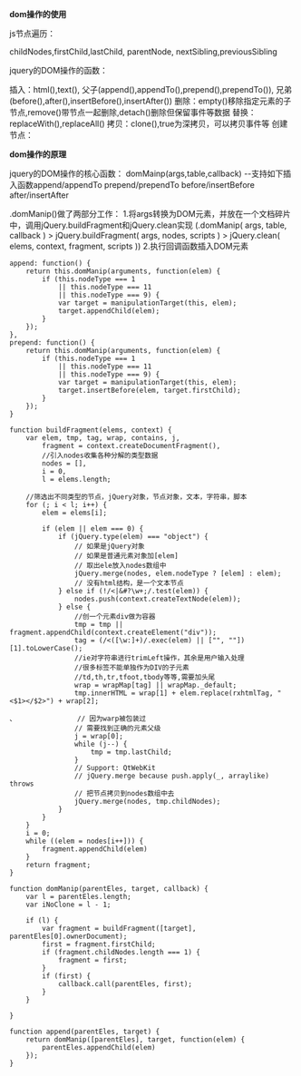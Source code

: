 **dom操作的使用**

js节点遍历：

childNodes,firstChild,lastChild,
parentNode,
nextSibling,previousSibling

jquery的DOM操作的函数：

插入：html(),text(),
父子(append(),appendTo(),prepend(),prependTo()),
兄弟(before(),after(),insertBefore(),insertAfter())
删除：empty()移除指定元素的子节点,remove()带节点一起删除,detach()删除但保留事件等数据
替换：replaceWith(),replaceAll()
拷贝：clone(),true为深拷贝，可以拷贝事件等
创建节点：

**dom操作的原理**

jquery的DOM操作的核心函数：
domMainp(args,table,callback)
--支持如下插入函数append/appendTo prepend/prependTo before/insertBefore after/insertAfter

.domManip()做了两部分工作：
1.将args转换为DOM元素，并放在一个文档碎片中，调用jQuery.buildFragment和jQuery.clean实现
(.domManip( args, table, callback ) > jQuery.buildFragment( args, nodes, scripts ) > jQuery.clean( elems, context, fragment, scripts ))
2.执行回调函数插入DOM元素

```
append: function() {
    return this.domManip(arguments, function(elem) {
        if (this.nodeType === 1
            || this.nodeType === 11
            || this.nodeType === 9) {
            var target = manipulationTarget(this, elem);
            target.appendChild(elem);
        }
    });
},
prepend: function() {
    return this.domManip(arguments, function(elem) {
        if (this.nodeType === 1
            || this.nodeType === 11
            || this.nodeType === 9) {
            var target = manipulationTarget(this, elem);
            target.insertBefore(elem, target.firstChild);
        }
    });
}

function buildFragment(elems, context) {
    var elem, tmp, tag, wrap, contains, j,
		fragment = context.createDocumentFragment(),
        //引入nodes收集各种分解的类型数据
		nodes = [],
		i = 0,
		l = elems.length;

	//筛选出不同类型的节点，jQuery对象，节点对象，文本，字符串，脚本
	for (; i < l; i++) {
		elem = elems[i];

		if (elem || elem === 0) {
			if (jQuery.type(elem) === "object") {
				// 如果是jQuery对象
				// 如果是普通元素对象加[elem]
				// 取出ele放入nodes数组中
				jQuery.merge(nodes, elem.nodeType ? [elem] : elem);
				// 没有html结构，是一个文本节点
			} else if (!/<|&#?\w+;/.test(elem)) {
				nodes.push(context.createTextNode(elem));
			} else {
				//创一个元素div做为容器
				tmp = tmp || fragment.appendChild(context.createElement("div"));
				tag = (/<([\w:]+)/.exec(elem) || ["", ""])[1].toLowerCase();
				//ie对字符串进行trimLeft操作，其余是用户输入处理
				//很多标签不能单独作为DIV的子元素
				//td,th,tr,tfoot,tbody等等,需要加头尾
				wrap = wrapMap[tag] || wrapMap._default;
				tmp.innerHTML = wrap[1] + elem.replace(rxhtmlTag, "<$1></$2>") + wrap[2];

、				// 因为warp被包装过
				// 需要找到正确的元素父级
				j = wrap[0];
				while (j--) {
					tmp = tmp.lastChild;
				}
				// Support: QtWebKit
				// jQuery.merge because push.apply(_, arraylike) throws
				// 把节点拷贝到nodes数组中去
				jQuery.merge(nodes, tmp.childNodes);
			}
		}
	}
	i = 0;
	while ((elem = nodes[i++])) {
		fragment.appendChild(elem)
	}
	return fragment;
}

function domManip(parentEles, target, callback) {
    var l = parentEles.length;
    var iNoClone = l - 1;

    if (l) {
        var fragment = buildFragment([target], parentEles[0].ownerDocument);
        first = fragment.firstChild;
        if (fragment.childNodes.length === 1) {
            fragment = first;
        }
        if (first) {
            callback.call(parentEles, first);
        }
    }

}

function append(parentEles, target) {
    return domManip([parentEles], target, function(elem) {
        parentEles.appendChild(elem)
    });
}
```
